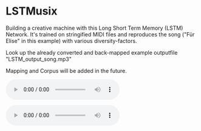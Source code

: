 # LSTMusix
Building a creative machine with this Long Short Term Memory (LSTM) Network. It's trained on stringified MIDI files and reproduces the song ("Für Elise" in this example) with various diversity-factors.

Look up the already converted and back-mapped example outputfile "LSTM_output_song.mp3" 

Mapping and Corpus will be added in the future.

<audio src="LSTM_output_song.mp3" controls preload></audio>

<audio controls preload> 
    <source src="LSTM_output_song.mp3"></source> 
</audio>
